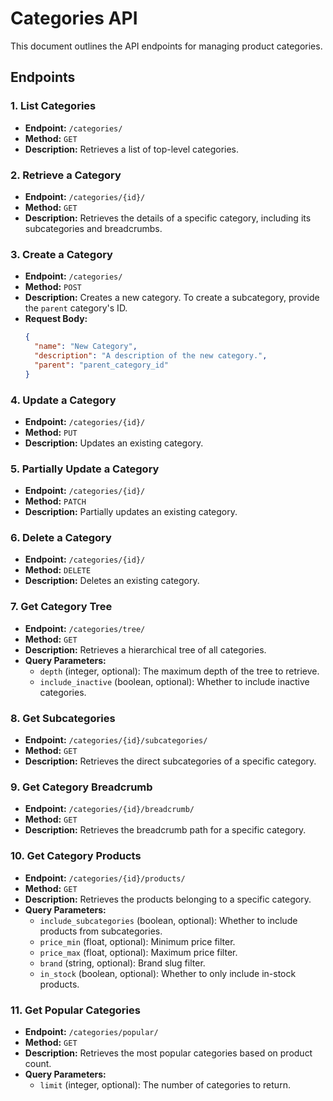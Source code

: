 # Categories API

This document outlines the API endpoints for managing product categories.

## Endpoints

### 1. List Categories

- **Endpoint:** `/categories/`
- **Method:** `GET`
- **Description:** Retrieves a list of top-level categories.

### 2. Retrieve a Category

- **Endpoint:** `/categories/{id}/`
- **Method:** `GET`
- **Description:** Retrieves the details of a specific category, including its subcategories and breadcrumbs.

### 3. Create a Category

- **Endpoint:** `/categories/`
- **Method:** `POST`
- **Description:** Creates a new category. To create a subcategory, provide the `parent` category's ID.
- **Request Body:**
  ```json
  {
    "name": "New Category",
    "description": "A description of the new category.",
    "parent": "parent_category_id"
  }
  ```

### 4. Update a Category

- **Endpoint:** `/categories/{id}/`
- **Method:** `PUT`
- **Description:** Updates an existing category.

### 5. Partially Update a Category

- **Endpoint:** `/categories/{id}/`
- **Method:** `PATCH`
- **Description:** Partially updates an existing category.

### 6. Delete a Category

- **Endpoint:** `/categories/{id}/`
- **Method:** `DELETE`
- **Description:** Deletes an existing category.

### 7. Get Category Tree

- **Endpoint:** `/categories/tree/`
- **Method:** `GET`
- **Description:** Retrieves a hierarchical tree of all categories.
- **Query Parameters:**
  - `depth` (integer, optional): The maximum depth of the tree to retrieve.
  - `include_inactive` (boolean, optional): Whether to include inactive categories.

### 8. Get Subcategories

- **Endpoint:** `/categories/{id}/subcategories/`
- **Method:** `GET`
- **Description:** Retrieves the direct subcategories of a specific category.

### 9. Get Category Breadcrumb

- **Endpoint:** `/categories/{id}/breadcrumb/`
- **Method:** `GET`
- **Description:** Retrieves the breadcrumb path for a specific category.

### 10. Get Category Products

- **Endpoint:** `/categories/{id}/products/`
- **Method:** `GET`
- **Description:** Retrieves the products belonging to a specific category.
- **Query Parameters:**
  - `include_subcategories` (boolean, optional): Whether to include products from subcategories.
  - `price_min` (float, optional): Minimum price filter.
  - `price_max` (float, optional): Maximum price filter.
  - `brand` (string, optional): Brand slug filter.
  - `in_stock` (boolean, optional): Whether to only include in-stock products.

### 11. Get Popular Categories

- **Endpoint:** `/categories/popular/`
- **Method:** `GET`
- **Description:** Retrieves the most popular categories based on product count.
- **Query Parameters:**
  - `limit` (integer, optional): The number of categories to return.
